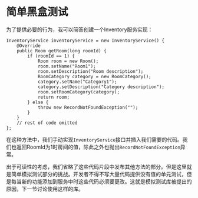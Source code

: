 # 简单黑盒测试

为了提供必要的行为，我可以简答创建一个Inventory服务实现：

```
InventoryService inventoryService = new InventoryService() {  
	@Override  
	public Room getRoom(long roomId) {    
		if (roomId == 1) {      
			Room room = new Room();      
			room.setName("Room1");      
			room.setDescription("Room description");      
			RoomCategory category = new RoomCategory();      
			category.setName("Category1");      
			category.setDescription("Category description");      
			room.setRoomCategory(category);      
			return room;    
		} else {      
			throw new RecordNotFoundException("");    
		}  
	}  
	// rest of code omitted 
}; 
```

在这种方法中，我们手动实现`InventoryService`接口并插入我们需要的代码。我们也返回RoomId为1时房间的值，除此之外也抛出`RecordNotFoundException`异常。

出于可读性的考虑，我们省略了这些代码片段中发布其他方法的部分。但是这里就是简单模拟测试部分的挑战。开发者不得不写大量代码提供没有值的单元测试，但是每当新的功能添加到服务中时这些代码必须要更改。这就是模拟测试库被提出的原因，下一节讨论使用这样的库。
